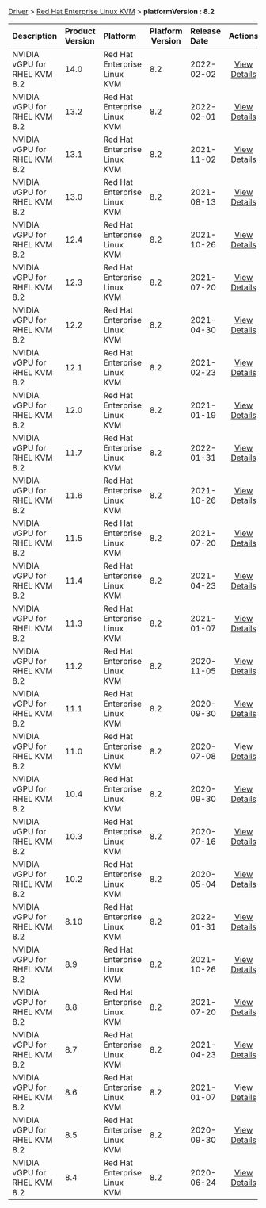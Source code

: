 
[Driver](/README.md)  >  [Red Hat Enterprise Linux KVM](/index/Driver/Red_Hat_Enterprise_Linux_KVM.md)  >  **platformVersion : 8.2**



| Description            | Product Version    | Platform                | Platform Version           | Release Date           |             Actions              |
| ---------------------- | :----------------- | :---------------------- | -------------------------- | :--------------------- | :------------------------------: |
| NVIDIA vGPU for RHEL KVM 8.2 | 14.0 | Red Hat Enterprise Linux KVM | 8.2 | 2022-02-02 | [View Details](/details/31785a_NVIDIA_vGPU_for_RHEL_KVM_8.2.md) |
| NVIDIA vGPU for RHEL KVM 8.2 | 13.2 | Red Hat Enterprise Linux KVM | 8.2 | 2022-02-01 | [View Details](/details/8901ee_NVIDIA_vGPU_for_RHEL_KVM_8.2.md) |
| NVIDIA vGPU for RHEL KVM 8.2 | 13.1 | Red Hat Enterprise Linux KVM | 8.2 | 2021-11-02 | [View Details](/details/0846f9_NVIDIA_vGPU_for_RHEL_KVM_8.2.md) |
| NVIDIA vGPU for RHEL KVM 8.2 | 13.0 | Red Hat Enterprise Linux KVM | 8.2 | 2021-08-13 | [View Details](/details/762d41_NVIDIA_vGPU_for_RHEL_KVM_8.2.md) |
| NVIDIA vGPU for RHEL KVM 8.2 | 12.4 | Red Hat Enterprise Linux KVM | 8.2 | 2021-10-26 | [View Details](/details/3c4328_NVIDIA_vGPU_for_RHEL_KVM_8.2.md) |
| NVIDIA vGPU for RHEL KVM 8.2 | 12.3 | Red Hat Enterprise Linux KVM | 8.2 | 2021-07-20 | [View Details](/details/8304cd_NVIDIA_vGPU_for_RHEL_KVM_8.2.md) |
| NVIDIA vGPU for RHEL KVM 8.2 | 12.2 | Red Hat Enterprise Linux KVM | 8.2 | 2021-04-30 | [View Details](/details/fa61c0_NVIDIA_vGPU_for_RHEL_KVM_8.2.md) |
| NVIDIA vGPU for RHEL KVM 8.2 | 12.1 | Red Hat Enterprise Linux KVM | 8.2 | 2021-02-23 | [View Details](/details/4f17c1_NVIDIA_vGPU_for_RHEL_KVM_8.2.md) |
| NVIDIA vGPU for RHEL KVM 8.2 | 12.0 | Red Hat Enterprise Linux KVM | 8.2 | 2021-01-19 | [View Details](/details/0f39d2_NVIDIA_vGPU_for_RHEL_KVM_8.2.md) |
| NVIDIA vGPU for RHEL KVM 8.2 | 11.7 | Red Hat Enterprise Linux KVM | 8.2 | 2022-01-31 | [View Details](/details/d452be_NVIDIA_vGPU_for_RHEL_KVM_8.2.md) |
| NVIDIA vGPU for RHEL KVM 8.2 | 11.6 | Red Hat Enterprise Linux KVM | 8.2 | 2021-10-26 | [View Details](/details/4243fa_NVIDIA_vGPU_for_RHEL_KVM_8.2.md) |
| NVIDIA vGPU for RHEL KVM 8.2 | 11.5 | Red Hat Enterprise Linux KVM | 8.2 | 2021-07-20 | [View Details](/details/bc9f07_NVIDIA_vGPU_for_RHEL_KVM_8.2.md) |
| NVIDIA vGPU for RHEL KVM 8.2 | 11.4 | Red Hat Enterprise Linux KVM | 8.2 | 2021-04-23 | [View Details](/details/1e2149_NVIDIA_vGPU_for_RHEL_KVM_8.2.md) |
| NVIDIA vGPU for RHEL KVM 8.2 | 11.3 | Red Hat Enterprise Linux KVM | 8.2 | 2021-01-07 | [View Details](/details/efa181_NVIDIA_vGPU_for_RHEL_KVM_8.2.md) |
| NVIDIA vGPU for RHEL KVM 8.2 | 11.2 | Red Hat Enterprise Linux KVM | 8.2 | 2020-11-05 | [View Details](/details/288d40_NVIDIA_vGPU_for_RHEL_KVM_8.2.md) |
| NVIDIA vGPU for RHEL KVM 8.2 | 11.1 | Red Hat Enterprise Linux KVM | 8.2 | 2020-09-30 | [View Details](/details/037bec_NVIDIA_vGPU_for_RHEL_KVM_8.2.md) |
| NVIDIA vGPU for RHEL KVM 8.2 | 11.0 | Red Hat Enterprise Linux KVM | 8.2 | 2020-07-08 | [View Details](/details/c82a84_NVIDIA_vGPU_for_RHEL_KVM_8.2.md) |
| NVIDIA vGPU for RHEL KVM 8.2 | 10.4 | Red Hat Enterprise Linux KVM | 8.2 | 2020-09-30 | [View Details](/details/6259fc_NVIDIA_vGPU_for_RHEL_KVM_8.2.md) |
| NVIDIA vGPU for RHEL KVM 8.2 | 10.3 | Red Hat Enterprise Linux KVM | 8.2 | 2020-07-16 | [View Details](/details/12d729_NVIDIA_vGPU_for_RHEL_KVM_8.2.md) |
| NVIDIA vGPU for RHEL KVM 8.2 | 10.2 | Red Hat Enterprise Linux KVM | 8.2 | 2020-05-04 | [View Details](/details/1d1ed2_NVIDIA_vGPU_for_RHEL_KVM_8.2.md) |
| NVIDIA vGPU for RHEL KVM 8.2 | 8.10 | Red Hat Enterprise Linux KVM | 8.2 | 2022-01-31 | [View Details](/details/90335e_NVIDIA_vGPU_for_RHEL_KVM_8.2.md) |
| NVIDIA vGPU for RHEL KVM 8.2 | 8.9 | Red Hat Enterprise Linux KVM | 8.2 | 2021-10-26 | [View Details](/details/c25b66_NVIDIA_vGPU_for_RHEL_KVM_8.2.md) |
| NVIDIA vGPU for RHEL KVM 8.2 | 8.8 | Red Hat Enterprise Linux KVM | 8.2 | 2021-07-20 | [View Details](/details/8fbf6d_NVIDIA_vGPU_for_RHEL_KVM_8.2.md) |
| NVIDIA vGPU for RHEL KVM 8.2 | 8.7 | Red Hat Enterprise Linux KVM | 8.2 | 2021-04-23 | [View Details](/details/cf4b3d_NVIDIA_vGPU_for_RHEL_KVM_8.2.md) |
| NVIDIA vGPU for RHEL KVM 8.2 | 8.6 | Red Hat Enterprise Linux KVM | 8.2 | 2021-01-07 | [View Details](/details/003231_NVIDIA_vGPU_for_RHEL_KVM_8.2.md) |
| NVIDIA vGPU for RHEL KVM 8.2 | 8.5 | Red Hat Enterprise Linux KVM | 8.2 | 2020-09-30 | [View Details](/details/da9e7e_NVIDIA_vGPU_for_RHEL_KVM_8.2.md) |
| NVIDIA vGPU for RHEL KVM 8.2 | 8.4 | Red Hat Enterprise Linux KVM | 8.2 | 2020-06-24 | [View Details](/details/b98b23_NVIDIA_vGPU_for_RHEL_KVM_8.2.md) |

